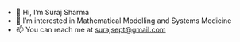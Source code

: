 - 👋 Hi, I’m Suraj Sharma
- 👀 I’m interested in Mathematical Modelling and Systems Medicine
- 📫 You can reach me at surajsept@gmail.com
<!---
- 🌱 I’m currently learning 
- 💞️ I’m looking to collaborate on developing machine learning 
--->

<!---
surajsept/surajsept is a ✨ special ✨ repository because its `README.md` (this file) appears on your GitHub profile.
You can click the Preview link to take a look at your changes.
--->
